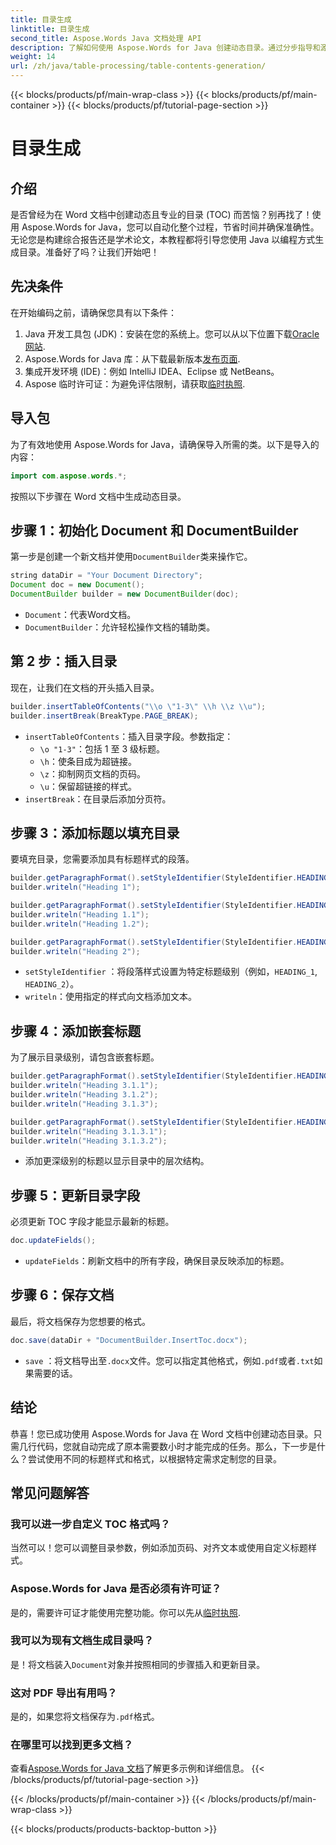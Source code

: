 ```yaml
---
title: 目录生成
linktitle: 目录生成
second_title: Aspose.Words Java 文档处理 API
description: 了解如何使用 Aspose.Words for Java 创建动态目录。通过分步指导和源代码示例掌握目录生成。
weight: 14
url: /zh/java/table-processing/table-contents-generation/
---
```


{{< blocks/products/pf/main-wrap-class >}}
{{< blocks/products/pf/main-container >}}
{{< blocks/products/pf/tutorial-page-section >}}

# 目录生成

## 介绍

是否曾经为在 Word 文档中创建动态且专业的目录 (TOC) 而苦恼？别再找了！使用 Aspose.Words for Java，您可以自动化整个过程，节省时间并确保准确性。无论您是构建综合报告还是学术论文，本教程都将引导您使用 Java 以编程方式生成目录。准备好了吗？让我们开始吧！

## 先决条件

在开始编码之前，请确保您具有以下条件：

1.  Java 开发工具包 (JDK)：安装在您的系统上。您可以从以下位置下载[Oracle 网站](https://www.oracle.com/java/technologies/javase-downloads.html).
2. Aspose.Words for Java 库：从下载最新版本[发布页面](https://releases.aspose.com/words/java/).
3. 集成开发环境 (IDE)：例如 IntelliJ IDEA、Eclipse 或 NetBeans。
4.  Aspose 临时许可证：为避免评估限制，请获取[临时执照](https://purchase.aspose.com/temporary-license/).

## 导入包

为了有效地使用 Aspose.Words for Java，请确保导入所需的类。以下是导入的内容：

```java
import com.aspose.words.*;
```

按照以下步骤在 Word 文档中生成动态目录。

## 步骤 1：初始化 Document 和 DocumentBuilder

第一步是创建一个新文档并使用`DocumentBuilder`类来操作它。


```java
string dataDir = "Your Document Directory";
Document doc = new Document();
DocumentBuilder builder = new DocumentBuilder(doc);
```

- `Document`：代表Word文档。
- `DocumentBuilder`：允许轻松操作文档的辅助类。

## 第 2 步：插入目录

现在，让我们在文档的开头插入目录。


```java
builder.insertTableOfContents("\\o \"1-3\" \\h \\z \\u");
builder.insertBreak(BreakType.PAGE_BREAK);
```

- `insertTableOfContents`：插入目录字段。参数指定：
  - `\o "1-3"`：包括 1 至 3 级标题。
  - `\h`：使条目成为超链接。
  - `\z`：抑制网页文档的页码。
  - `\u`：保留超链接的样式。
- `insertBreak`：在目录后添加分页符。

## 步骤 3：添加标题以填充目录

要填充目录，您需要添加具有标题样式的段落。


```java
builder.getParagraphFormat().setStyleIdentifier(StyleIdentifier.HEADING_1);
builder.writeln("Heading 1");

builder.getParagraphFormat().setStyleIdentifier(StyleIdentifier.HEADING_2);
builder.writeln("Heading 1.1");
builder.writeln("Heading 1.2");

builder.getParagraphFormat().setStyleIdentifier(StyleIdentifier.HEADING_1);
builder.writeln("Heading 2");
```

- `setStyleIdentifier` ：将段落样式设置为特定标题级别（例如，`HEADING_1`, `HEADING_2`）。
- `writeln`：使用指定的样式向文档添加文本。

## 步骤 4：添加嵌套标题

为了展示目录级别，请包含嵌套标题。


```java
builder.getParagraphFormat().setStyleIdentifier(StyleIdentifier.HEADING_3);
builder.writeln("Heading 3.1.1");
builder.writeln("Heading 3.1.2");
builder.writeln("Heading 3.1.3");

builder.getParagraphFormat().setStyleIdentifier(StyleIdentifier.HEADING_4);
builder.writeln("Heading 3.1.3.1");
builder.writeln("Heading 3.1.3.2");
```

- 添加更深级别的标题以显示目录中的层次结构。

## 步骤 5：更新目录字段

必须更新 TOC 字段才能显示最新的标题。


```java
doc.updateFields();
```

- `updateFields`：刷新文档中的所有字段，确保目录反映添加的标题。

## 步骤 6：保存文档

最后，将文档保存为您想要的格式。


```java
doc.save(dataDir + "DocumentBuilder.InsertToc.docx");
```

- `save` ：将文档导出至`.docx`文件。您可以指定其他格式，例如`.pdf`或者`.txt`如果需要的话。

## 结论

恭喜！您已成功使用 Aspose.Words for Java 在 Word 文档中创建动态目录。只需几行代码，您就自动完成了原本需要数小时才能完成的任务。那么，下一步是什么？尝试使用不同的标题样式和格式，以根据特定需求定制您的目录。

## 常见问题解答

### 我可以进一步自定义 TOC 格式吗？
当然可以！您可以调整目录参数，例如添加页码、对齐文本或使用自定义标题样式。

### Aspose.Words for Java 是否必须有许可证？
是的，需要许可证才能使用完整功能。你可以先从[临时执照](https://purchase.aspose.com/temporary-license/).

### 我可以为现有文档生成目录吗？
是！将文档装入`Document`对象并按照相同的步骤插入和更新目录。

### 这对 PDF 导出有用吗？
是的，如果您将文档保存为`.pdf`格式。

### 在哪里可以找到更多文档？
查看[Aspose.Words for Java 文档](https://reference.aspose.com/words/java/)了解更多示例和详细信息。
{{< /blocks/products/pf/tutorial-page-section >}}

{{< /blocks/products/pf/main-container >}}
{{< /blocks/products/pf/main-wrap-class >}}

{{< blocks/products/products-backtop-button >}}
